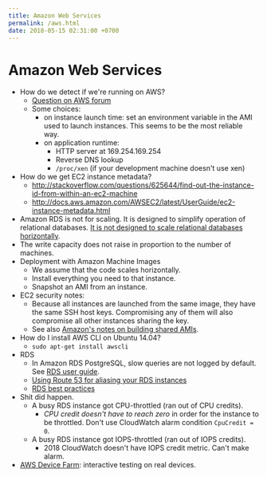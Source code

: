 ```yaml
---
title: Amazon Web Services
permalink: /aws.html
date: 2018-05-15 02:31:00 +0700
---
```


# Amazon Web Services

- How do we detect if we're running on AWS?
    - [Question on AWS forum](https://forums.aws.amazon.com/message.jspa?messageID=122425)
    - Some choices:
        - on instance launch time: set an environment variable in the AMI used to launch instances.
        This seems to be the most reliable way.
        - on application runtime:
            - HTTP server at 169.254.169.254
            - Reverse DNS lookup
            - `/proc/xen` (if your development machine doesn't use xen)
- How do we get EC2 instance metadata?
    - http://stackoverflow.com/questions/625644/find-out-the-instance-id-from-within-an-ec2-machine
    - http://docs.aws.amazon.com/AWSEC2/latest/UserGuide/ec2-instance-metadata.html
- Amazon RDS is not for scaling.
It is designed to simplify operation of relational databases.
[It is not designed to scale relational databases horizontally](https://www.quora.com/Does-Amazon-RDS-solve-the-MySQL-scaling-issue).
- The write capacity does not raise in proportion to the number of machines.
- Deployment with Amazon Machine Images
    - We assume that the code scales horizontally.
    - Install everything you need to that instance.
    - Snapshot an AMI from an instance.
- EC2 security notes:
    - Because all instances are launched from the same image,
    they have the same SSH host keys.
    Compromising any of them will also compromise all other instances sharing the key.
    - See also [Amazon's notes on building shared AMIs](http://docs.aws.amazon.com/AWSEC2/latest/UserGuide/building-shared-amis.html).
- How do I install AWS CLI on Ubuntu 14.04?
    - `sudo apt-get install awscli`
- RDS
    - In Amazon RDS PostgreSQL, slow queries are not logged by default.
    See [RDS user guide](http://docs.aws.amazon.com/AmazonRDS/latest/UserGuide/USER_LogAccess.Concepts.PostgreSQL.html).
    - [Using Route 53 for aliasing your RDS instances](http://docs.aws.amazon.com/Route53/latest/DeveloperGuide/routing-to-rds-db.html)
    - [RDS best practices](http://docs.aws.amazon.com/AmazonRDS/latest/UserGuide/CHAP_BestPractices.html)
- Shit did happen.
    - A busy RDS instance got CPU-throttled (ran out of CPU credits).
        - *CPU credit doesn't have to reach zero* in order for the instance to be throttled.
        Don't use CloudWatch alarm condition `CpuCredit = 0`.
    - A busy RDS instance got IOPS-throttled (ran out of IOPS credits).
        - 2018 CloudWatch doesn't have IOPS credit metric.
        Can't make alarm.
- [AWS Device Farm](https://aws.amazon.com/blogs/aws/aws-device-farm-update-remote-access-to-devices-for-interactive-testing/): interactive testing on real devices.
